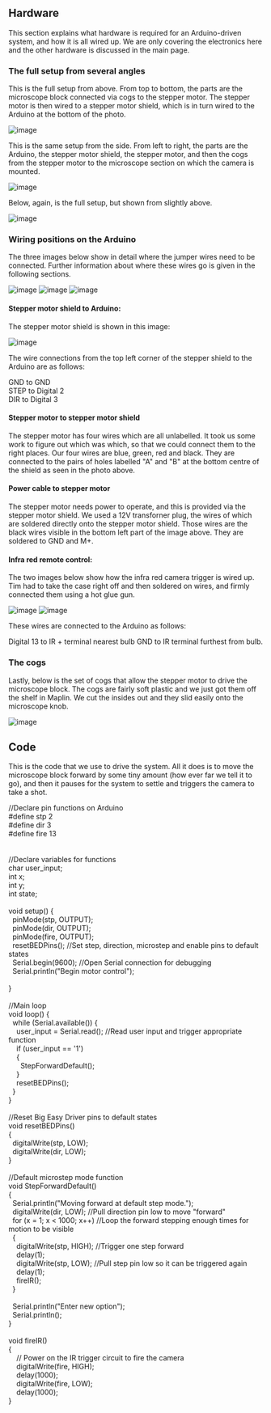 ## Hardware

This section explains what hardware is required for an Arduino-driven system, and how it is all wired up. We are only covering the electronics here and the other hardware is discussed in the main page. 

### The full setup from several angles

This is the full setup from above. From top to bottom, the parts are the microscope block connected via cogs to the stepper motor. The stepper motor is then wired to a stepper motor shield, which is in turn wired to the Arduino at the bottom of the photo. 

<img src="images/IMG_5946.JPG" alt="image"/>

This is the same setup from the side. From left to right, the parts are the Arduino, the stepper motor shield, the stepper motor, and then the cogs from the stepper motor to the microscope section on which the camera is mounted. 

<img src="images/_MG_5954edit.jpg" alt="image"/>

Below, again, is the full setup, but shown from slightly above. 

<img src="images/_MG_5955edit.jpg" alt="image"/>


### Wiring positions on the Arduino

The three images below show in detail where the jumper wires need to be connected. Further information about where these wires go is given in the following sections. 

<img src="images/IMG_5945.JPG" alt="image"/>
<img src="images/IMG_5942.JPG" alt="image"/>
<img src="images/IMG_5944.JPG" alt="image"/>

#### Stepper motor shield to Arduino:

The stepper motor shield is shown in this image:

<img src="images/IMG_5941edit.jpg" alt="image"/>

The wire connections from the top left corner of the stepper shield to the Arduino are as follows:

GND to GND<br>
STEP to Digital 2<br>
DIR to Digital 3

#### Stepper motor to stepper motor shield

The stepper motor has four wires which are all unlabelled. It took us some work to figure out which was which, so that we could connect them to the right places. Our four wires are blue, green, red and black. They are connected to the pairs of holes labelled "A" and "B" at the bottom centre of the shield as seen in the photo above.

#### Power cable to stepper motor

The stepper motor needs power to operate, and this is provided via the stepper motor shield. We used a 12V transforner plug, the wires of which are soldered directly onto the stepper motor shield. Those wires are the black wires visible in the bottom left part of the image above. They are soldered to GND and M+.

#### Infra red remote control:

The two images below show how the infra red camera trigger is wired up. Tim had to take the case right off and then soldered on wires, and firmly connected them using a hot glue gun. 

<img src="images/_MG_5960edit.jpg" alt="image"/>
<img src="images/_MG_5961edit.jpg" alt="image"/>

These wires are connected to the Arduino as follows:

Digital 13 to IR + terminal nearest bulb 
GND to IR terminal furthest from bulb. 

### The cogs

Lastly, below is the set of cogs that allow the stepper motor to drive the microscope block. The cogs are fairly soft plastic and we just got them off the shelf in Maplin. We cut the insides out and they slid easily onto the microscope knob. 

<img src="images/_MG_5958edit.jpg" alt="image"/>



## Code

This is the code that we use to drive the system. All it does is to move the microscope block forward by some tiny amount (how ever far we tell it to go), and then it pauses for the system to settle and triggers the camera to take a shot. 

//Declare pin functions on Arduino<br />
#define stp 2<br />
#define dir 3<br />
#define fire 13<br />
<br />
<br />
//Declare variables for functions<br />
char user_input;<br />
int x;<br />
int y;<br />
int state;<br />
<br />
void setup() {<br />
&nbsp; pinMode(stp, OUTPUT);<br />
&nbsp; pinMode(dir, OUTPUT);<br />
&nbsp; pinMode(fire, OUTPUT);<br />
&nbsp; resetBEDPins(); //Set step, direction, microstep and enable pins to default states<br />
&nbsp; Serial.begin(9600); //Open Serial connection for debugging<br />
&nbsp; Serial.println("Begin motor control");<br />
<br />
}<br />
<br />
//Main loop<br />
void loop() {<br />
&nbsp; while (Serial.available()) {<br />
&nbsp; &nbsp; user_input = Serial.read(); //Read user input and trigger appropriate function<br />
&nbsp; &nbsp; if (user_input == '1')<br />
&nbsp; &nbsp; {<br />
&nbsp; &nbsp; &nbsp; StepForwardDefault();<br />
&nbsp; &nbsp; }<br />
&nbsp; &nbsp; resetBEDPins();<br />
&nbsp; }<br />
}<br />
<br />
//Reset Big Easy Driver pins to default states<br />
void resetBEDPins()<br />
{<br />
&nbsp; digitalWrite(stp, LOW);<br />
&nbsp; digitalWrite(dir, LOW);<br />
}<br />
<br />
//Default microstep mode function<br />
void StepForwardDefault()<br />
{<br />
&nbsp; Serial.println("Moving forward at default step mode.");<br />
&nbsp; digitalWrite(dir, LOW); //Pull direction pin low to move "forward"<br />
&nbsp; for (x = 1; x &lt; 1000; x++) //Loop the forward stepping enough times for motion to be visible<br />
&nbsp; {<br />
&nbsp; &nbsp; digitalWrite(stp, HIGH); //Trigger one step forward<br />
&nbsp; &nbsp; delay(1);<br />
&nbsp; &nbsp; digitalWrite(stp, LOW); //Pull step pin low so it can be triggered again<br />
&nbsp; &nbsp; delay(1);<br />
&nbsp; &nbsp; fireIR();<br />
&nbsp; }<br />
&nbsp;<br />
&nbsp; Serial.println("Enter new option");<br />
&nbsp; Serial.println();<br />
}<br />
<br />
void fireIR()<br />
{<br />
&nbsp; &nbsp; // Power on the IR trigger circuit to fire the camera<br />
&nbsp; &nbsp; digitalWrite(fire, HIGH);<br />
&nbsp; &nbsp; delay(1000);<br />
&nbsp; &nbsp; digitalWrite(fire, LOW);<br />
&nbsp; &nbsp; delay(1000);<br />
}

